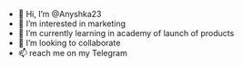 - 👋 Hi, I’m @Anyshka23
- 👀 I’m interested in marketing 
- 🌱 I’m currently learning in academy of launch of products 
- 💞️ I’m looking to collaborate 
- 📫 reach me on my Telegram 

<!---
Anyshka23/Anyshka23 is a ✨ special ✨ repository because its `README.md` (this file) appears on your GitHub profile.
You can click the Preview link to take a look at your changes.
--->
